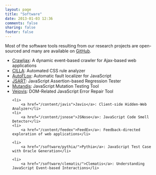 ```yaml
---
layout: page
title: "Software"
date: 2013-01-03 12:36
comments: false
sharing: false
footer: false
---
```


<div>
Most of the software tools resulting from our research projects are open-sourced and many are available on <a href="https://github.com/saltlab/">GitHub</a>.</div>
	
<p>	
<ul>
	<li>
		<a href="http://crawljax.com">Crawljax</a>: A dynamic event-based crawler for Ajax-based web applications</li>
	<li>
		<a href="https://github.com/saltlab/cilla">CILLA</a>: Automated CSS rule analyzer</li>
	<li>
		<a href="http://ece.ubc.ca/~frolino/projects/autoflox/">AutoFLox</a>:&nbsp;Automatic fault localizer for JavaScript</li>
	<li>
		<a href="/content/jsart/">JSART</a>: JavaScript Assertion-based Regression Tester</li>
	<li>
		<a href="https://github.com/saltlab/mutandis/">Mutandis</a>: JavaScript Mutation Testing Tool</li>
	<li>
		<a href="http://ece.ubc.ca/~frolino/projects/vejovis/">Vejovis</a>: DOM-Related JavaScript Error Repair Tool</li>

	<li>
		<a href="/content/javis">Javis</a>: Client-side Hidden-Web Analyzer</li>	
	<li>
		<a href="/content/jsnose">JSNose</a>: JavaScript Code Smell Detector</li>	
	<li>
		<a href="/content/feedex">FeedEx</a>: Feedback-directed exploration of web applications</li>	
		
	<li>
		<a href="/software/pythia/">Pythia</a>: JavaScript Test Case with Oracle Generation</li>	
	
	<li>
		<a href="/software/clematis/">Clematis</a>: Understanding JavaScript Event-based Interactions</li>	 
	
</ul>
</p>
